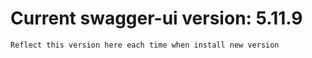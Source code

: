 # Current swagger-ui version: 5.11.9

```Reflect this version here each time when install new version```
